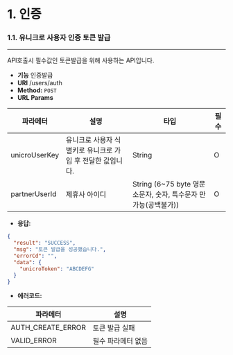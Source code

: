 # 1. 인증

### 1.1. 유니크로 사용자 인증 토큰 발급

***

API호출시 필수값인 토큰발급을 위해 사용하는 API입니다.

* **기능** 인증발급
* **URI** /users/auth
* **Method:** `POST`
* **URL Params**

| 파라메터          | 설명                                | 타입                                             | 필수 |
| ------------- | --------------------------------- | ---------------------------------------------- | -- |
| unicroUserKey | 유니크로 사용자 식별키로 유니크로 가입 후 전달한 값입니다. | String                                         | O  |
| partnerUserId | 제휴사 아이디                           | String (6\~75 byte 영문소문자, 숫자, 특수문자 만 가능(공백불가)) | O  |

* **응답:**

```json
{
  "result": "SUCCESS",
  "msg": "토큰 발급을 성공했습니다.",
  "errorCd": "",
  "data": {
    "unicroToken": "ABCDEFG"
  }
}
```

* **에러코드:**

| 파라메터                | 설명         |
| ------------------- | ---------- |
| AUTH\_CREATE\_ERROR | 토큰 발급 실패   |
| VALID\_ERROR        | 필수 파라메터 없음 |

